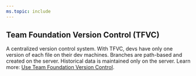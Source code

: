 ```yaml
---
ms.topic: include
---
```



## Team Foundation Version Control (TFVC)

A centralized version control system. With TFVC, devs have only one version of each file on their dev machines. Branches are path-based and created on the server. Historical data is maintained only on the server. Learn more: [Use Team Foundation Version Control](/azure/devops/repos/tfvc/overview). 

